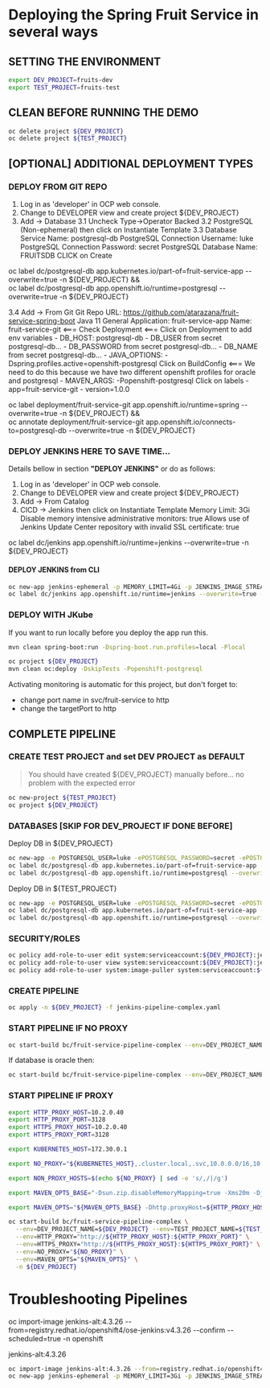 # Deploying the Spring Fruit Service in several ways

## SETTING THE ENVIRONMENT

```sh
export DEV_PROJECT=fruits-dev
export TEST_PROJECT=fruits-test
```

## CLEAN BEFORE RUNNING THE DEMO

```sh
oc delete project ${DEV_PROJECT}
oc delete project ${TEST_PROJECT}
```

## [OPTIONAL] ADDITIONAL DEPLOYMENT TYPES

### DEPLOY FROM GIT REPO

1. Log in as 'developer' in OCP web console.
2. Change to DEVELOPER view and create project ${DEV_PROJECT}
3. Add -> Database
3.1 Uncheck Type->Operator Backed
3.2 PostgreSQL (Non-ephemeral) then click on Instantiate Template
3.3 Database Service Name: postgresql-db
    PostgreSQL Connection Username: luke
    PostgreSQL Connection Password: secret
    PostgreSQL Database Name: FRUITSDB
    CLICK on Create

oc label dc/postgresql-db app.kubernetes.io/part-of=fruit-service-app --overwrite=true -n ${DEV_PROJECT} && \
oc label dc/postgresql-db app.openshift.io/runtime=postgresql --overwrite=true -n ${DEV_PROJECT}

3.4 Add -> From Git
    Git Repo URL: https://github.com/atarazana/fruit-service-spring-boot
    Java 11
    General Application: fruit-service-app 
    Name: fruit-service-git <===
    Check Deployment <===
    Click on Deployment to add env variables
    - DB_HOST: postgresql-db
    - DB_USER from secret postgresql-db...
    - DB_PASSWORD from secret postgresql-db...
    - DB_NAME from secret postgresql-db...
    - JAVA_OPTIONS: -Dspring.profiles.active=openshift-postgresql
    Click on BuildConfig <=== We need to do this because we have two different openshift profiles for oracle and postgresql
    - MAVEN_ARGS: -Popenshift-postgresql
    Click on labels
    - app=fruit-service-git
    - version=1.0.0

oc label deployment/fruit-service-git app.openshift.io/runtime=spring --overwrite=true -n ${DEV_PROJECT} && \
oc annotate deployment/fruit-service-git app.openshift.io/connects-to=postgresql-db --overwrite=true -n ${DEV_PROJECT}

### DEPLOY JENKINS HERE TO SAVE TIME... 

Details bellow in section **"DEPLOY JENKINS"** or do as follows:

1. Log in as 'developer' in OCP web console.
2. Change to DEVELOPER view and create project ${DEV_PROJECT}
3. Add -> From Catalog
4. CICD -> Jenkins then click on Instantiate Template
   Memory Limit: 3Gi
   Disable memory intensive administrative monitors: true
   Allows use of Jenkins Update Center repository with invalid SSL certificate: true

oc label dc/jenkins app.openshift.io/runtime=jenkins --overwrite=true -n ${DEV_PROJECT} 

#### DEPLOY JENKINS from CLI

```sh
oc new-app jenkins-ephemeral -p MEMORY_LIMIT=4Gi -p JENKINS_IMAGE_STREAM_TAG=jenkins:2 -n ${DEV_PROJECT}
oc label dc/jenkins app.openshift.io/runtime=jenkins --overwrite=true -n ${DEV_PROJECT} 
```

### DEPLOY WITH JKube

If you want to run locally before you deploy the app run this.

```sh
mvn clean spring-boot:run -Dspring-boot.run.profiles=local -Plocal
```

```sh
oc project ${DEV_PROJECT}
mvn clean oc:deploy -DskipTests -Popenshift-postgresql
```

Activating monitoring is automatic for this project, but don't forget to:
- change port name in svc/fruit-service to http
- change the targetPort to http

## COMPLETE PIPELINE

### CREATE TEST PROJECT and set DEV PROJECT as DEFAULT

> You should have created ${DEV_PROJECT} manually before... no problem with the expected error

```sh
oc new-project ${TEST_PROJECT}
oc project ${DEV_PROJECT}
```

### DATABASES [SKIP FOR DEV_PROJECT IF DONE BEFORE]

Deploy DB in ${DEV_PROJECT}

```sh
oc new-app -e POSTGRESQL_USER=luke -ePOSTGRESQL_PASSWORD=secret -ePOSTGRESQL_DATABASE=FRUITSDB centos/postgresql-10-centos7 --as-deployment-config=true --name=postgresql-db -n ${DEV_PROJECT}
oc label dc/postgresql-db app.kubernetes.io/part-of=fruit-service-app -n ${DEV_PROJECT} && \
oc label dc/postgresql-db app.openshift.io/runtime=postgresql --overwrite=true -n ${DEV_PROJECT} 
```

Deploy DB in ${TEST_PROJECT}

```sh
oc new-app -e POSTGRESQL_USER=luke -ePOSTGRESQL_PASSWORD=secret -ePOSTGRESQL_DATABASE=FRUITSDB centos/postgresql-10-centos7 --as-deployment-config=true --name=postgresql-db -n ${TEST_PROJECT}
oc label dc/postgresql-db app.kubernetes.io/part-of=fruit-service-app -n ${TEST_PROJECT} && \
oc label dc/postgresql-db app.openshift.io/runtime=postgresql --overwrite=true -n ${TEST_PROJECT} 
```

### SECURITY/ROLES

```sh
oc policy add-role-to-user edit system:serviceaccount:${DEV_PROJECT}:jenkins -n ${TEST_PROJECT} && \
oc policy add-role-to-user view system:serviceaccount:${DEV_PROJECT}:jenkins -n ${TEST_PROJECT} && \
oc policy add-role-to-user system:image-puller system:serviceaccount:${TEST_PROJECT}:default -n ${DEV_PROJECT}
```

### CREATE PIPELINE

```sh
oc apply -n ${DEV_PROJECT} -f jenkins-pipeline-complex.yaml
```

### START PIPELINE IF NO PROXY

```sh
oc start-build bc/fruit-service-pipeline-complex --env=DEV_PROJECT_NAME=${DEV_PROJECT} --env=TEST_PROJECT_NAME=${TEST_PROJECT} -n ${DEV_PROJECT}
```

If database is oracle then:

```sh
oc start-build bc/fruit-service-pipeline-complex --env=DEV_PROJECT_NAME=${DEV_PROJECT} --env=TEST_PROJECT_NAME=${TEST_PROJECT} --env=ACTIVE_PROFILE=openshift-oracle -n ${DEV_PROJECT}
```

### START PIPELINE IF PROXY

```sh
export HTTP_PROXY_HOST=10.2.0.40
export HTTP_PROXY_PORT=3128
export HTTPS_PROXY_HOST=10.2.0.40
export HTTPS_PROXY_PORT=3128

export KUBERNETES_HOST=172.30.0.1

export NO_PROXY="${KUBERNETES_HOST},.cluster.local,.svc,10.0.0.0/16,10.128.0.0/14,10.2.10.0/28,127.0.0.1,172.30.0.0/16,api-int.ocp4.dcst.cartasi.local,dcst.cartasi.local,etcd-0.ocp4.dcst.cartasi.local,etcd-1.ocp4.dcst.cartasi.local,etcd-2.ocp4.dcst.cartasi.local,localhost"

export NON_PROXY_HOSTS=$(echo ${NO_PROXY} | sed -e 's/,/|/g')

export MAVEN_OPTS_BASE="-Dsun.zip.disableMemoryMapping=true -Xms20m -Djava.security.egd=file:/dev/./urandom -XX:+UnlockExperimentalVMOptions -Dsun.zip.disableMemoryMapping=true"

export MAVEN_OPTS="${MAVEN_OPTS_BASE} -Dhttp.proxyHost=${HTTP_PROXY_HOST} -Dhttp.proxyPort=${HTTP_PROXY_PORT} -Dhttps.proxyHost=${HTTPS_PROXY_HOST} -Dhttps.proxyPort=${HTTPS_PROXY_PORT} -Dhttp.nonProxyHosts=\"${NON_PROXY_HOSTS}\""

oc start-build bc/fruit-service-pipeline-complex \
  --env=DEV_PROJECT_NAME=${DEV_PROJECT} --env=TEST_PROJECT_NAME=${TEST_PROJECT} \
  --env=HTTP_PROXY="http://${HTTP_PROXY_HOST}:${HTTP_PROXY_PORT}" \
  --env=HTTPS_PROXY="http://${HTTPS_PROXY_HOST}:${HTTPS_PROXY_PORT}" \
  --env=NO_PROXY="${NO_PROXY}" \
  --env=MAVEN_OPTS="${MAVEN_OPTS}" \
  -n ${DEV_PROJECT}
```

# Troubleshooting Pipelines

oc import-image jenkins-alt:4.3.26 --from=registry.redhat.io/openshift4/ose-jenkins:v4.3.26 --confirm --scheduled=true -n openshift

jenkins-alt:4.3.26

```sh
oc import-image jenkins-alt:4.3.26 --from=registry.redhat.io/openshift4/ose-jenkins:v4.3.26 --confirm --scheduled=true -n openshift
oc new-app jenkins-ephemeral -p MEMORY_LIMIT=3Gi -p JENKINS_IMAGE_STREAM_TAG=jenkins-alt:4.3.26 -n ${DEV_PROJECT}
```



